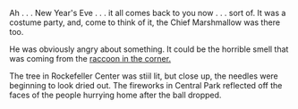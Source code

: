 Ah . . . New Year's Eve . . . it all comes back to you now . . . sort of.
It was a costume party, and, come to think of it, the Chief Marshmallow was there too.

He was obviously angry about something.
It could be the horrible smell that was coming from the [raccoon in the corner.](../raccoon-corner/raccoon-corner.md)

The tree in Rockefeller Center was stiil lit, but close up, the needles were beginning to look dried out. The fireworks in Central Park reflected off the faces of the people hurrying home after the ball dropped.
